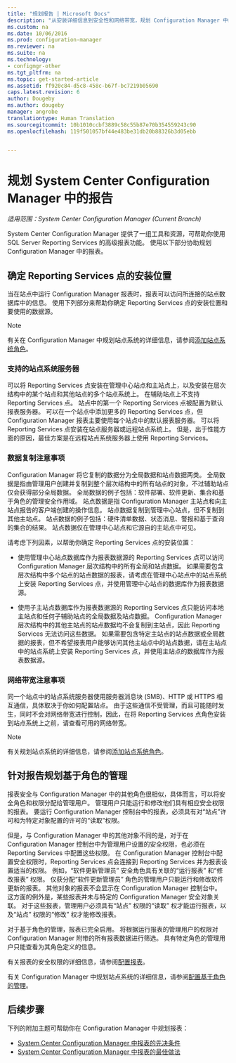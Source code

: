 ```yaml
---
title: "规划报告 | Microsoft Docs"
description: "从安装详细信息到安全性和网络带宽，规划 Configuration Manager 中的报表至关重要。"
ms.custom: na
ms.date: 10/06/2016
ms.prod: configuration-manager
ms.reviewer: na
ms.suite: na
ms.technology:
- configmgr-other
ms.tgt_pltfrm: na
ms.topic: get-started-article
ms.assetid: ff920c84-d5c8-458c-b67f-bc7219b05690
caps.latest.revision: 6
author: Dougeby
ms.author: dougeby
manager: angrobe
translationtype: Human Translation
ms.sourcegitcommit: 10b1010ccbf3889c58c55b87e70b354559243c90
ms.openlocfilehash: 119f501057bf44e483be31db20b88326b3d05ebb


---
```

# <a name="planning-for-reporting-in-system-center-configuration-manager"></a>规划 System Center Configuration Manager 中的报告

*适用范围：System Center Configuration Manager (Current Branch)*

System Center Configuration Manager 提供了一组工具和资源，可帮助你使用 SQL Server Reporting Services 的高级报表功能。 使用以下部分协助规划 Configuration Manager 中的报表。  

##  <a name="a-namebkmkinstallreportingservicespointa-determine-where-to-install-the-reporting-services-point"></a><a name="BKMK_InstallReportingServicesPoint"></a> 确定 Reporting Services 点的安装位置  
 当在站点中运行 Configuration Manager 报表时，报表可以访问所连接的站点数据库中的信息。 使用下列部分来帮助你确定 Reporting Services 点的安装位置和要使用的数据源。  

> [!NOTE]  
>  有关在 Configuration Manager 中规划站点系统的详细信息，请参阅[添加站点系统角色](../deploy/configure/add-site-system-roles.md)。  

###  <a name="a-namebkmksupportedsiteserversa-supported-site-system-servers"></a><a name="BKMK_SupportedSiteServers"></a> 支持的站点系统服务器  
 可以将 Reporting Services 点安装在管理中心站点和主站点上，以及安装在层次结构中的某个站点和其他站点的多个站点系统上。 在辅助站点上不支持 Reporting Services 点。 站点中的第一个 Reporting Services 点被配置为默认报表服务器。 可以在一个站点中添加更多的 Reporting Services 点，但 Configuration Manager 报表主要使用每个站点中的默认报表服务器。 可以将 Reporting Services 点安装在站点服务器或远程站点系统上。 但是，出于性能方面的原因，最佳方案是在远程站点系统服务器上使用 Reporting Services。  

###  <a name="a-namebkmkdatareplicationa-data-replication-considerations"></a><a name="BKMK_DataReplication"></a> 数据复制注意事项  
 Configuration Manager 将它复制的数据分为全局数据和站点数据两类。 全局数据是指由管理用户创建并复制到整个层次结构中的所有站点的对象，不过辅助站点仅会获得部分全局数据。 全局数据的例子包括：软件部署、软件更新、集合和基于角色的管理安全作用域。 站点数据是指 Configuration Manager 主站点和向主站点报告的客户端创建的操作信息。 站点数据复制到管理中心站点，但不复制到其他主站点。 站点数据的例子包括：硬件清单数据、状态消息、警报和基于查询的集合的结果。 站点数据仅在管理中心站点和它源自的主站点中可见。  

 请考虑下列因素，以帮助你确定 Reporting Services 点的安装位置：  

-   使用管理中心站点数据库作为报表数据源的 Reporting Services 点可以访问 Configuration Manager 层次结构中的所有全局和站点数据。 如果需要包含层次结构中多个站点的站点数据的报表，请考虑在管理中心站点中的站点系统上安装 Reporting Services 点，并使用管理中心站点的数据库作为报表数据源。  

-   使用子主站点数据库作为报表数据源的 Reporting Services 点只能访问本地主站点和任何子辅助站点的全局数据及站点数据。 Configuration Manager 层次结构中的其他主站点的站点数据均不会复制到主站点，因此 Reporting Services 无法访问这些数据。 如果需要包含特定主站点的站点数据或全局数据的报表，但不希望报表用户能够访问其他主站点中的站点数据，请在主站点中的站点系统上安装 Reporting Services 点，并使用主站点的数据库作为报表数据源。  

###  <a name="a-namebkmknetworkbandwidtha-network-bandwidth-considerations"></a><a name="BKMK_NetworkBandwidth"></a> 网络带宽注意事项  
 同一个站点中的站点系统服务器使用服务器消息块 (SMB)、HTTP 或 HTTPS 相互通信，具体取决于你如何配置站点。 由于这些通信不受管理，而且可能随时发生，同时不会对网络带宽进行控制，因此，在将 Reporting Services 点角色安装到站点系统上之前，请查看可用的网络带宽。  

> [!NOTE]  
>  有关规划站点系统的详细信息，请参阅[添加站点系统角色](../deploy/configure/add-site-system-roles.md)。  

##  <a name="a-namebkmkrolebaseadministrationa-planning-for-role-based-administration-for-reports"></a><a name="BKMK_RoleBaseAdministration"></a> 针对报告规划基于角色的管理  
 报表安全与 Configuration Manager 中的其他角色很相似，具体而言，可以将安全角色和权限分配给管理用户。 管理用户只能运行和修改他们具有相应安全权限的报表。 要运行 Configuration Manager 控制台中的报表，必须具有对“站点”许可和为特定对象配置的许可的“读取”权限。  

 但是，与 Configuration Manager 中的其他对象不同的是，对于在 Configuration Manager 控制台中为管理用户设置的安全权限，也必须在 Reporting Services 中配置这些权限。 在 Configuration Manager 控制台中配置安全权限时，Reporting Services 点会连接到 Reporting Services 并为报表设置适当的权限。 例如，“软件更新管理员”  安全角色具有关联的“运行报表”  和“修改报表”  权限。 仅获分配“软件更新管理员”  角色的管理用户只能运行和修改软件更新的报表。 其他对象的报表不会显示在 Configuration Manager 控制台中。 这方面的例外是，某些报表并未与特定的 Configuration Manager 安全对象关联。 对于这些报表，管理用户必须具有“站点”  权限的“读取”  权才能运行报表，以及“站点”  权限的“修改”  权才能修改报表。  

 对于基于角色的管理，报表已完全启用。 将根据运行报表的管理用户的权限对 Configuration Manager 附带的所有报表数据进行筛选。 具有特定角色的管理用户只能查看为其角色定义的信息。  

 有关报表的安全权限的详细信息，请参阅[配置报表](configuring-reporting.md)。  

 有关 Configuration Manager 中规划站点系统的详细信息，请参阅[配置基于角色的管理](../deploy/configure/configure-role-based-administration.md)。  

## <a name="next-steps"></a>后续步骤  
 下列的附加主题可帮助你在 Configuration Manager 中规划报表：  

-   [System Center Configuration Manager 中报表的先决条件](../../../core/servers/manage/prerequisites-for-reporting.md)  
-   [System Center Configuration Manager 中报表的最佳做法](../../../core/servers/manage/best-practices-for-reporting.md)  



<!--HONumber=Dec16_HO3-->


